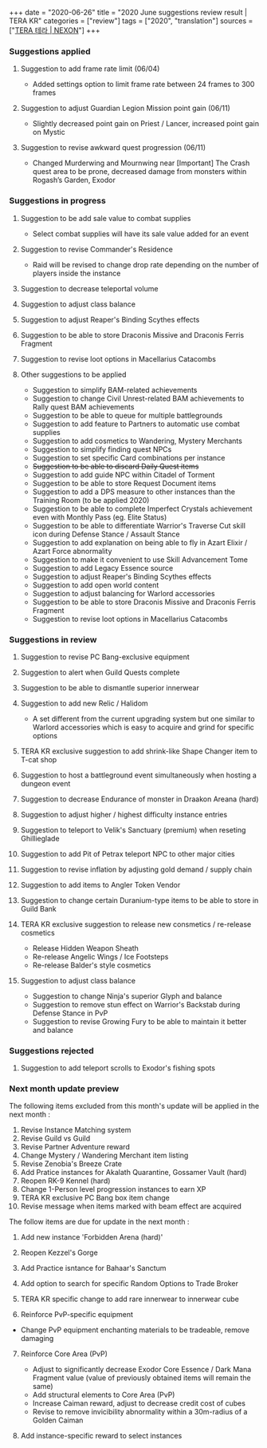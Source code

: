 +++
date = "2020-06-26"
title = "2020 June suggestions review result | TERA KR"
categories = ["review"]
tags = ["2020", "translation"]
sources = ["[TERA 테라 | NEXON](http://tera.nexon.com/news/gmnote/view.aspx?n4ArticleSN=490)"]
+++

### Suggestions applied
1. Suggestion to add frame rate limit (06/04)
    - Added settings option to limit frame rate between 24 frames to 300 frames

2. Suggestion to adjust Guardian Legion Mission point gain (06/11)
    - Slightly decreased point gain on Priest / Lancer, increased point gain on Mystic

3. Suggestion to revise awkward quest progression (06/11)
    - Changed Murderwing and Mournwing near [Important] The Crash quest area to be prone, decreased damage from monsters within Rogash’s Garden, Exodor

### Suggestions in progress
1. Suggestion to be add sale value to combat supplies
    - Select combat supplies will have its sale value added for an event

2. Suggestion to revise Commander's Residence
    - Raid will be revised to change drop rate depending on the number of players inside the instance

3. Suggestion to decrease teleportal volume

4. Suggestion to adjust class balance

5. Suggestion to adjust Reaper's Binding Scythes effects

6. Suggestion to be able to store Draconis Missive and Draconis Ferris Fragment

7. Suggestion to revise loot options in Macellarius Catacombs

8. Other suggestions to be applied
    - Suggestion to simplify BAM-related achievements
    - Suggestion to change Civil Unrest-related BAM achievements to Rally quest BAM achievements
    - Suggestion to be able to queue for multiple battlegrounds
    - Suggestion to add feature to Partners to automatic use combat supplies
    - Suggestion to add cosmetics to Wandering, Mystery Merchants
    - Suggestion to simplify finding quest NPCs
    - Suggestion to set specific Card combinations per instance
    - ~~Suggestion to be able to discard Daily Quest items~~
    - Suggestion to add guide NPC within Citadel of Torment
    - Suggestion to be able to store Request Document items
    - Suggestion to add a DPS measure to other instances than the Training Room (to be applied 2020)
    - Suggestion to be able to complete Imperfect Crystals achievement even with Monthly Pass (eg. Elite Status)
    - Suggestion to be able to differentiate Warrior's Traverse Cut skill icon during Defense Stance / Assault Stance
    - Suggestion to add explanation on being able to fly in Azart Elixir / Azart Force abnormality
    - Suggestion to make it convenient to use Skill Advancement Tome
    - Suggestion to add Legacy Essence source
    - Suggestion to adjust Reaper's Binding Scythes effects
    - Suggestion to add open world content
    - Suggestion to adjust balancing for Warlord accessories
    - Suggestion to be able to store Draconis Missive and Draconis Ferris Fragment
    - Suggestion to revise loot options in Macellarius Catacombs

### Suggestions in review
1. Suggestion to revise PC Bang-exclusive equipment

2. Suggestion to alert when Guild Quests complete

3. Suggestion to be able to dismantle superior innerwear

4. Suggestion to add new Relic / Halidom
    - A set different from the current upgrading system but one similar to Warlord accessories which is easy to acquire and grind for specific options

5. TERA KR exclusive suggestion to add shrink-like Shape Changer item to T-cat shop

6. Suggestion to host a battleground event simultaneously when hosting a dungeon event

7. Suggestion to decrease Endurance of monster in Draakon Areana (hard)

8. Suggestion to adjust higher / highest difficulty instance entries

9. Suggestion to teleport to Velik's Sanctuary (premium) when reseting Ghillieglade

10. Suggestion to add Pit of Petrax teleport NPC to other major cities

11. Suggestion to revise inflation by adjusting gold demand / supply chain

12. Suggestion to add items to Angler Token Vendor

13. Suggestion to change certain Duranium-type items to be able to store in Guild Bank

14. TERA KR exclusive suggestion to release new consmetics / re-release cosmetics
    - Release Hidden Weapon Sheath
    - Re-release Angelic Wings / Ice Footsteps
    - Re-release Balder's style cosmetics

15. Suggestion to adjust class balance
    - Suggestion to change Ninja's superior Glyph and balance
    - Suggestion to remove stun effect on Warrior's Backstab during Defense Stance in PvP
    - Suggestion to revise Growing Fury to be able to maintain it better and balance

### Suggestions rejected
1. Suggestion to add teleport scrolls to Exodor's fishing spots

### Next month update preview
The following items excluded from this month's update will be applied in the next month :
  1. Revise Instance Matching system
  2. Revise Guild vs Guild
  3. Revise Partner Adventure reward
  4. Change Mystery / Wandering Merchant item listing
  5. Revise Zenobia's Breeze Crate
  6. Add Pratice instances for Akalath Quarantine, Gossamer Vault (hard)
  7. Reopen RK-9 Kennel (hard)
  8. Change 1-Person level progression instances to earn XP
  9. TERA KR exclusive PC Bang box item change
  10. Revise message when items marked with beam effect are acquired

The follow items are due for update in the next month :

1. Add new instance 'Forbidden Arena (hard)'

2. Reopen Kezzel's Gorge

3. Add Practice isntance for Bahaar's Sanctum

4. Add option to search for specific Random Options to Trade Broker

5. TERA KR specific change to add rare innerwear to innerwear cube

6. Reinforce PvP-specific equipment
  - Change PvP equipment enchanting materials to be tradeable, remove damaging

7. Reinforce Core Area (PvP)
    - Adjust to significantly decrease Exodor Core Essence / Dark Mana Fragment value (value of previously obtained items will remain the same)
    - Add structural elements to Core Area (PvP)
    - Increase Caiman reward, adjust to decrease credit cost of cubes
    - Revise to remove invicibility abnormality within a 30m-radius of a Golden Caiman

8. Add instance-specific reward to select instances
